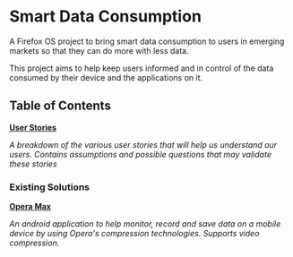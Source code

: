 # Smart Data Consumption

A Firefox OS project to bring smart data consumption to users in emerging
markets so that they can do more with less data.

This project aims to help keep users informed and in control of the data
consumed by their device and the applications on it.

## Table of Contents

**[User Stories](user.stories.md)**

*A breakdown of the various user stories that will help us understand our users. Contains assumptions and possible questions that may validate these stories*

### Existing Solutions

**[Opera Max](existing-solutions/opera-max.md)**

*An android application to help monitor, record and save data on a mobile device
by using Opera's compression technologies. Supports video compression.*

